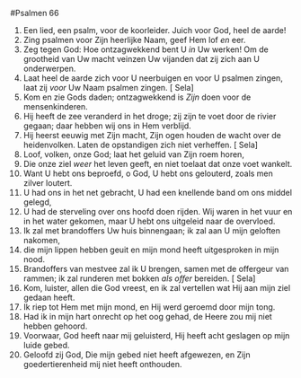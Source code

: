 #Psalmen 66
1. Een lied, een psalm, voor de koorleider. Juich voor God, heel de aarde! 
2. Zing psalmen voor Zijn heerlijke Naam, geef Hem lof *en* eer. 
3. Zeg tegen God: Hoe ontzagwekkend bent U *in* Uw werken! Om de grootheid van Uw macht veinzen Uw vijanden dat zij zich aan U onderwerpen. 
4. Laat heel de aarde zich voor U neerbuigen en voor U psalmen zingen, laat zij *voor* Uw Naam psalmen zingen. [ Sela] 
5. Kom en zie Gods daden; ontzagwekkend is *Zijn* doen voor de mensenkinderen. 
6. Hij heeft de zee veranderd in het droge; zij zijn te voet door de rivier gegaan; daar hebben wij ons in Hem verblijd. 
7. Hij heerst eeuwig met Zijn macht, Zijn ogen houden de wacht over de heidenvolken. Laten de opstandigen zich niet verheffen. [ Sela] 
8. Loof, volken, onze God; laat het geluid van Zijn roem horen, 
9. Die onze ziel *weer* het leven geeft, en niet toelaat dat onze voet wankelt. 
10. Want U hebt ons beproefd, o God, U hebt ons gelouterd, zoals men zilver loutert. 
11. U had ons in het net gebracht, U had een knellende band om ons middel gelegd, 
12. U had de sterveling over ons hoofd doen rijden. Wij waren in het vuur en in het water gekomen, maar U hebt ons uitgeleid naar de overvloed. 
13. Ik zal met brandoffers Uw huis binnengaan; ik zal aan U mijn geloften nakomen, 
14. die mijn lippen hebben geuit en mijn mond heeft uitgesproken in mijn nood. 
15. Brandoffers van mestvee zal ik U brengen, samen met de offergeur van rammen; ik zal runderen met bokken *als offer* bereiden. [ Sela] 
16. Kom, luister, allen die God vreest, en ik zal vertellen wat Hij aan mijn ziel gedaan heeft. 
17. Ik riep tot Hem met mijn mond, en Hij werd geroemd door mijn tong. 
18. Had ik in mijn hart onrecht op het oog gehad, de Heere zou mij niet hebben gehoord. 
19. Voorwaar, God heeft naar mij geluisterd, Hij heeft acht geslagen op mijn luide gebed. 
20. Geloofd zij God, Die mijn gebed niet heeft afgewezen, en Zijn goedertierenheid mij niet heeft onthouden.
